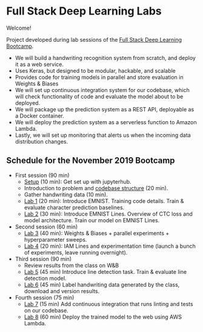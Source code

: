 # Full Stack Deep Learning Labs

Welcome!

Project developed during lab sessions of the [Full Stack Deep Learning Bootcamp](https://fullstackdeeplearning.com).

- We will build a handwriting recognition system from scratch, and deploy it as a web service.
- Uses Keras, but designed to be modular, hackable, and scalable
- Provides code for training models in parallel and store evaluation in Weights & Biases
- We will set up continuous integration system for our codebase, which will check functionality of code and evaluate the model about to be deployed.
- We will package up the prediction system as a REST API, deployable as a Docker container.
- We will deploy the prediction system as a serverless function to Amazon Lambda.
- Lastly, we will set up monitoring that alerts us when the incoming data distribution changes.

## Schedule for the November 2019 Bootcamp

- First session (90 min)
  - [Setup](setup.md) (10 min): Get set up with jupyterhub.
  - Introduction to problem and [codebase structure](project_structure.md) (20 min).
  - Gather handwriting data (10 min).
  - [Lab 1](lab1.md) (20 min): Introduce EMNIST. Training code details. Train & evaluate character prediction baselines.
  - [Lab 2](lab2.md) (30 min): Introduce EMNIST Lines. Overview of CTC loss and model architecture. Train our model on EMNIST Lines.
- Second session (60 min)
  - [Lab 3](lab3.md) (40 min): Weights & Biases + parallel experiments + hyperparameter sweeps.
  - [Lab 4](lab4.md) (20 min): IAM Lines and experimentation time (launch a bunch of experiments, leave running overnight).
- Third session (90 min)
  - Review results from the class on W&B
  - [Lab 5](lab5.md) (45 min) Introduce line detection task. Train & evaluate line detection model.
  - [Lab 6](lab6.md) (45 min) Label handwriting data generated by the class, download and version results.
- Fourth session (75 min)
  - [Lab 7](lab7.md) (15 min) Add continuous integration that runs linting and tests on our codebase.
  - [Lab 8](lab8.md) (60 min) Deploy the trained model to the web using AWS Lambda.
